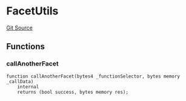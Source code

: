 # FacetUtils
[Git Source](https://github.com/thrackle-io/tron/blob/2c06fb72526db5cd6662cbeec5fef5842b764c6f/src/client/token/handler/common/FacetUtils.sol)


## Functions
### callAnotherFacet


```solidity
function callAnotherFacet(bytes4 _functionSelector, bytes memory _callData)
    internal
    returns (bool success, bytes memory res);
```

